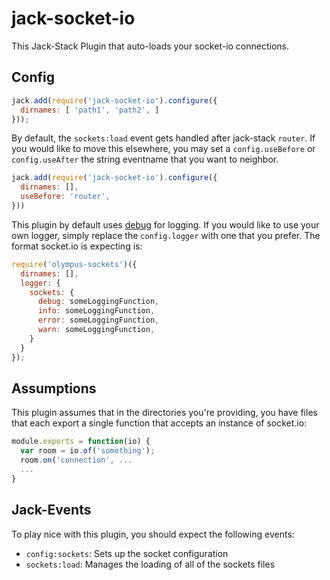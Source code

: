 # jack-socket-io
This Jack-Stack Plugin that auto-loads your socket-io connections.


## Config

```js
jack.add(require('jack-socket-io').configure({
  dirnames: [ 'path1', 'path2', ]
}));
```

By default, the `sockets:load` event gets handled after jack-stack `router`.
If you would like to move this elsewhere,  you may set a `config.useBefore`
or `config.useAfter` the string eventname that you want to neighbor.

```js
jack.add(require('jack-socket-io').configure({
  dirnames: [],
  useBefore: 'router',
}))
```

This plugin by default uses [debug](https://www.npmjs.com/package/debug)
for logging. If you would like to use your own logger, simply replace the
`config.logger` with one that you prefer. The format socket.io is expecting
is:

```js
require('olympus-sockets')({
  dirnames: [],
  logger: {
    sockets: {
      debug: someLoggingFunction,
      info: someLoggingFunction,
      error: someLoggingFunction,
      warn: someLoggingFunction,
    }
  }
});
```

## Assumptions
This plugin assumes that in the directories you're providing, you have
files that each export a single function that accepts an instance of
socket.io:

```js
module.exports = function(io) {
  var room = io.of('something');
  room.on('connection', ...
  ...
}
```


## Jack-Events
To play nice with this plugin, you should expect the following events:

- `config:sockets`: Sets up the socket configuration
- `sockets:load`: Manages the loading of all of the sockets files

